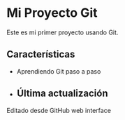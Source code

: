 # Mi Proyecto Git 
Este es mi primer proyecto usando Git.
## Características
- Aprendiendo Git paso a paso
- ## Última actualización
Editado desde GitHub web interface
